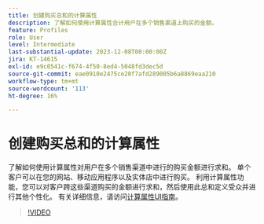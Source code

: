 ```yaml
---
title: 创建购买总和的计算属性
description: 了解如何使用计算属性合计用户在多个销售渠道上购买的金额。
feature: Profiles
role: User
level: Intermediate
last-substantial-update: 2023-12-08T00:00:00Z
jira: KT-14615
exl-id: e9c0541c-f674-4f50-8ed4-5048fd3dec5d
source-git-commit: eae0910e2475ce20f7afd289005b6a8869eaa210
workflow-type: tm+mt
source-wordcount: '113'
ht-degree: 16%

---
```


# 创建购买总和的计算属性

了解如何使用计算属性对用户在多个销售渠道中进行的购买金额进行求和。 单个客户可以在您的网站、移动应用程序以及实体店中进行购买。 利用计算属性功能，您可以对客户跨这些渠道购买的金额进行求和，然后使用此总和定义受众并进行其他个性化。 有关详细信息，请访问[计算属性UI指南](https://experienceleague.adobe.com/docs/experience-platform/profile/computed-attributes/ui.html?)。

>[!VIDEO](https://video.tv.adobe.com/v/3425899?learn=on)
